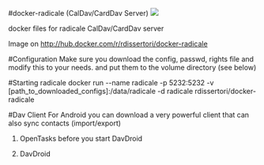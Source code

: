 #docker-radicale (CalDav/CardDav Server)
[![](https://images.microbadger.com/badges/image/rdissertori/docker-radicale.svg)](http://microbadger.com/images/rdissertori/docker-radicale)

docker files for radicale CalDav/CardDav server

Image on http://hub.docker.com/r/rdissertori/docker-radicale

#Configuration
Make sure you download the config, passwd, rights file and modify this to your needs.
and put them to the volume directory (see below)

#Starting radicale
docker run --name radicale -p 5232:5232 -v [path_to_downloaded_configs]:/data/radicale -d radicale rdissertori/docker-radicale

#Dav Client
For Android you can download a very powerful client that can also sync contacts (import/export)

1) OpenTasks before you start DavDroid

2) DavDroid